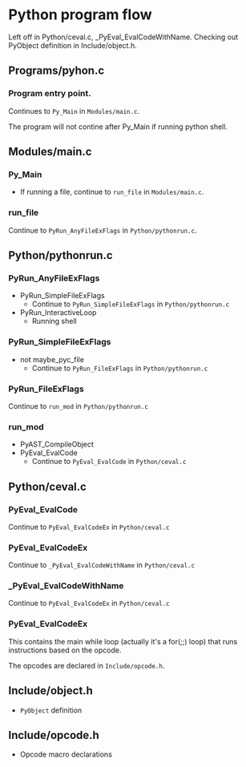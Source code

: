 # Python program flow

Left off in Python/ceval.c, _PyEval_EvalCodeWithName. Checking out PyObject definition in Include/object.h.

## Programs/pyhon.c

### Program entry point.
Continues to `Py_Main` in  `Modules/main.c`.

The program will not contine after Py_Main if running python shell.

## Modules/main.c

### Py_Main
- If running a file, continue to `run_file` in `Modules/main.c`.

### run_file
Continue to `PyRun_AnyFileExFlags` in `Python/pythonrun.c`.

## Python/pythonrun.c

### PyRun_AnyFileExFlags
- PyRun_SimpleFileExFlags
  - Continue to `PyRun_SimpleFileExFlags` in `Python/pythonrun.c`
- PyRun_InteractiveLoop
  - Running shell

### PyRun_SimpleFileExFlags
- not maybe_pyc_file
  - Continue to `PyRun_FileExFlags` in `Python/pythonrun.c`

### PyRun_FileExFlags
Continue to `run_mod` in `Python/pythonrun.c`

### run_mod
- PyAST_CompileObject
- PyEval_EvalCode
  - Continue to `PyEval_EvalCode` in `Python/ceval.c`

## Python/ceval.c

### PyEval_EvalCode
Continue to `PyEval_EvalCodeEx` in `Python/ceval.c`

### PyEval_EvalCodeEx
Continue to `_PyEval_EvalCodeWithName` in `Python/ceval.c`

### _PyEval_EvalCodeWithName
Continue to `PyEval_EvalCodeEx` in `Python/ceval.c`

### PyEval_EvalCodeEx
This contains the main while loop (actually it's a for(;;) loop) that runs instructions
based on the opcode.

The opcodes are declared in `Include/opcode.h`.

## Include/object.h
- `PyObject` definition

## Include/opcode.h
- Opcode macro declarations


